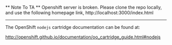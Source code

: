 ** Note To TA **
Openshift server is broken. 
Please clone the repo locally, and use the following homepage link,
http://localhost:3000/index.html
____________________________________________________________________

The OpenShift `nodejs` cartridge documentation can be found at:

http://openshift.github.io/documentation/oo_cartridge_guide.html#nodejs

